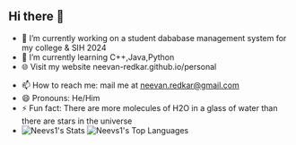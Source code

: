 ## Hi there 👋

<!--
**Neevs1/Neevs1** is a ✨ _special_ ✨ repository because its `README.md` (this file) appears on your GitHub profile.

Here are some ideas to get you started:
-->
- 🔭 I’m currently working on a student dababase management system for my college & SIH 2024
- 🌱 I’m currently learning C++,Java,Python
- 🌐 Visit my website neevan-redkar.github.io/personal
<!-- 👯 I’m looking to collaborate on ... -->
<!-- 🤔 I’m looking for help with ... -->
<!-- 💬 Ask me about ... -->
- 📫 How to reach me: mail me at neevan.redkar@gmail.com 
- 😄 Pronouns: He/Him
- ⚡ Fun fact: There are more molecules of H2O in a glass of water than there are stars in the universe
- ![Neevs1's Stats](https://github-readme-stats.vercel.app/api?username=Neevs1&theme=vue-dark&show_icons=true&hide_border=true&count_private=true) ![Neevs1's Top Languages](https://github-readme-stats.vercel.app/api/top-langs/?username=Neevs1&theme=vue-dark&show_icons=true&hide_border=true&layout=compact)

